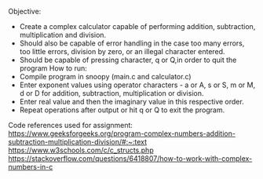 Objective:
- Create a complex calculator capable of performing addition, subtraction, multiplication and division. 
- Should also be capable of error handling in the case too many errors, too little errors, division by zero, or an illegal character entered.
- Should be capable of pressing character, q or Q,in order to quit the program
How to run:
- Compile program in snoopy (main.c and calculator.c)
- Enter exponent values using operator characters - a or A, s or S, m or M, d or D for addition, subtraction, multiplication or division.
- Enter real value and then the imaginary value in this respective order.
- Repeat operations after output or hit q or Q to exit the program.

Code references used for assignment:
https://www.geeksforgeeks.org/program-complex-numbers-addition-subtraction-multiplication-division/#:~:text
https://www.w3schools.com/c/c_structs.php
https://stackoverflow.com/questions/6418807/how-to-work-with-complex-numbers-in-c
